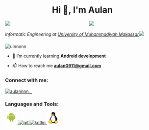 
<h1 align="center">Hi 👋, I'm Aulan</h1><img src="https://media.giphy.com/media/mGcNjsfWAjY5AEZNw6/giphy.gif" width="50">
<img align='right' src="https://media.giphy.com/media/ieyl9zmCjO4b4t6qoY/giphy.gif" width="230">
<p><em>Informatic Engineering at <a href="http://www.unismuh.ac.id">University of Muhammadiyah Makassar</a><img src="https://media.giphy.com/media/fYSnHlufseco8Fh93Z/giphy.gif" width="30"></em></p>
<h3 align="center"></h3>

<p align="left"> <img src="https://komarev.com/ghpvc/?username=ulnnnnn&label=Profile%20views&color=0e75b6&style=flat" alt="ulnnnnn" /> </p>

- 🌱 I’m currently learning **Android development**

- 📫 How to reach me **aulan0911@gmail.com**

<h3 align="left">Connect with me:</h3>
<p align="left">
<a href="https://instagram.com/aulannnn._" target="blank"><img align="center" src="https://raw.githubusercontent.com/rahuldkjain/github-profile-readme-generator/master/src/images/icons/Social/instagram.svg" alt="aulannnn._" height="30" width="40" /></a>
</p>

<h3 align="left">Languages and Tools:</h3>
<p align="left"> <a href="https://developer.android.com" target="_blank" rel="noreferrer"> <img src="https://raw.githubusercontent.com/devicons/devicon/master/icons/android/android-original-wordmark.svg" alt="android" width="40" height="40"/> </a> <a href="https://git-scm.com/" target="_blank" rel="noreferrer"> <img src="https://www.vectorlogo.zone/logos/git-scm/git-scm-icon.svg" alt="git" width="40" height="40"/> </a> <a href="https://kotlinlang.org" target="_blank" rel="noreferrer"> <img src="https://www.vectorlogo.zone/logos/kotlinlang/kotlinlang-icon.svg" alt="kotlin" width="40" height="40"/> </a> <a href="https://www.linux.org/" target="_blank" rel="noreferrer"> <img src="https://raw.githubusercontent.com/devicons/devicon/master/icons/linux/linux-original.svg" alt="linux" width="40" height="40"/> </a> </p>

